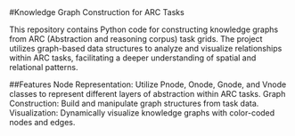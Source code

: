 ##
#Knowledge Graph Construction for ARC Tasks

This repository contains Python code for constructing knowledge graphs from ARC (Abstraction and reasoning corpus) task grids. The project utilizes graph-based data structures to analyze and visualize relationships within ARC tasks, facilitating a deeper understanding of spatial and relational patterns.


##Features
Node Representation: Utilize Pnode, Onode, Gnode, and Vnode classes to represent different layers of abstraction within ARC tasks.
Graph Construction: Build and manipulate graph structures from task data.
Visualization: Dynamically visualize knowledge graphs with color-coded nodes and edges.

